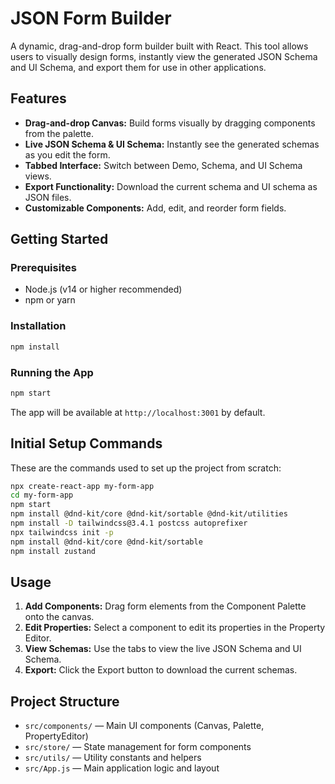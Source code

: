 # JSON Form Builder

A dynamic, drag-and-drop form builder built with React. This tool allows users to visually design forms, instantly view the generated JSON Schema and UI Schema, and export them for use in other applications.

## Features

- **Drag-and-drop Canvas:** Build forms visually by dragging components from the palette.
- **Live JSON Schema & UI Schema:** Instantly see the generated schemas as you edit the form.
- **Tabbed Interface:** Switch between Demo, Schema, and UI Schema views.
- **Export Functionality:** Download the current schema and UI schema as JSON files.
- **Customizable Components:** Add, edit, and reorder form fields.

## Getting Started

### Prerequisites
- Node.js (v14 or higher recommended)
- npm or yarn

### Installation
```bash
npm install
```

### Running the App
```bash
npm start
```
The app will be available at `http://localhost:3001` by default.

## Initial Setup Commands
These are the commands used to set up the project from scratch:

```bash
npx create-react-app my-form-app
cd my-form-app
npm start
npm install @dnd-kit/core @dnd-kit/sortable @dnd-kit/utilities
npm install -D tailwindcss@3.4.1 postcss autoprefixer
npx tailwindcss init -p
npm install @dnd-kit/core @dnd-kit/sortable
npm install zustand
```

## Usage
1. **Add Components:** Drag form elements from the Component Palette onto the canvas.
2. **Edit Properties:** Select a component to edit its properties in the Property Editor.
3. **View Schemas:** Use the tabs to view the live JSON Schema and UI Schema.
4. **Export:** Click the Export button to download the current schemas.

## Project Structure
- `src/components/` — Main UI components (Canvas, Palette, PropertyEditor)
- `src/store/` — State management for form components
- `src/utils/` — Utility constants and helpers
- `src/App.js` — Main application logic and layout
